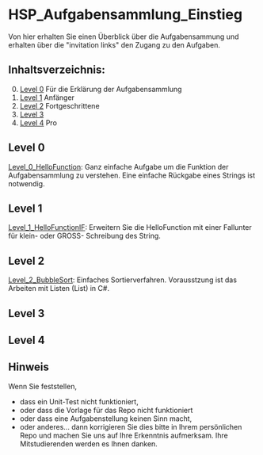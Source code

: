 # HSP_Aufgabensammlung_Einstieg
Von hier erhalten Sie einen Überblick über die Aufgabensammung und erhalten über die "invitation links" den Zugang zu den Aufgaben.

## Inhaltsverzeichnis:
0. [Level 0](#level-0) Für die Erklärung der Aufgabensammlung
1. [Level 1](#level-1) Anfänger
2. [Level 2](#level-2) Fortgeschrittene
3. [Level 3](#level-3) 
4. [Level 4](#level-4) Pro

## Level 0
[Level_0_HelloFunction](https://classroom.github.com/a/16xsL6aM):
Ganz einfache Aufgabe um die Funktion der Aufgabensammlung zu verstehen. Eine einfache Rückgabe eines Strings ist notwendig.

## Level 1
[Level_1_HelloFunctionIF](https://classroom.github.com/a/X9oN3cUv):
Erweitern Sie die HelloFunction mit einer Fallunter für klein- oder GROSS- Schreibung des String.

## Level 2
[Level_2_BubbleSort](https://classroom.github.com/a/SgSuCjds):
Einfaches Sortierverfahren. 
Vorausstzung ist das Arbeiten mit Listen (List) in C#.

## Level 3

## Level 4

## Hinweis
Wenn Sie feststellen, 
- dass ein Unit-Test nicht funktioniert, 
- oder dass die Vorlage für das Repo nicht funktioniert 
- oder dass eine Aufgabenstellung keinen Sinn macht, 
- oder anderes...
dann korrigieren Sie dies bitte in Ihrem persönlichen Repo und machen Sie uns auf Ihre Erkenntnis aufmerksam. Ihre Mitstudierenden werden es Ihnen danken.
